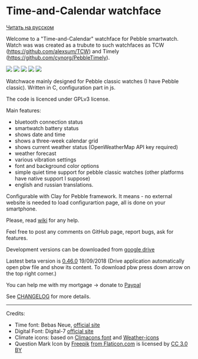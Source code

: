 # Time-and-Calendar watchface
[Читать на русском](https://github.com/UnnamedHero/pebble-watchface-time-and-calendar/blob/master/README_RU.md)

Welcome to a "Time-and-Calendar" watchface for Pebble smartwatch. Watch was was created as a trubute to such watchfaces as TCW (https://github.com/alexsum/TCW) and Timely (https://github.com/cynorg/PebbleTimely). 

![][screen1]
![][screen2]
![][screen3]
![][screen4]
![][screen5]

[screen1]: https://github.com/UnnamedHero/pebble-watchface-time-and-calendar/raw/gh-pages/screenshots/pebble_screenshot_2017-09-24_00-46-40.png

[screen2]: https://github.com/UnnamedHero/pebble-watchface-time-and-calendar/raw/gh-pages/screenshots/pebble_screenshot_2017-09-24_00-55-22.png

[screen3]: https://github.com/UnnamedHero/pebble-watchface-time-and-calendar/raw/gh-pages/screenshots/pebble_screenshot_2017-09-24_00-55-32.png

[screen4]: https://github.com/UnnamedHero/pebble-watchface-time-and-calendar/raw/gh-pages/screenshots/screenshot_20170923-121932.png

[screen5]: https://github.com/UnnamedHero/pebble-watchface-time-and-calendar/blob/gh-pages/screenshots/screenshot_20170923-121938.png


Watchwace mainly designed for Pebble classic watches (I have Pebble classic). Written in C, configuration part in js.

The code is licenced under GPLv3 license. 

Main features:
- bluetooth connection status
- smartwatch battery status
- shows date and time
- shows a three-week calendar grid
- shows current weather status (OpenWeatherMap API key required)
- weather forecast
- various vibration settings
- font and background color options
- simple quiet time support for pebble classic watches (other platforms have native support I suppose)
- english and russian translations.

Configurable with Clay for Pebble framework. It means - no external website is needed to load configurartion page, all is done on your smartphone.

Please, read [wiki](https://github.com/UnnamedHero/pebble-watchface-time-and-calendar/wiki) for any help.

Feel free to post any comments on GitHub page, report bugs, ask for features.

Development versions can be downloaded from [google drive](https://drive.google.com/open?id=0B9g5sjcPqSJfRXpMUFE3Y2c1RGs)

Lastest beta version is [0.46.0](https://drive.google.com/open?id=1p0Y_BbVcsSCHyTZ2DFGzp7AqwSAY4MOP) 19/09/2018 (Drive application automatically open pbw file and show its content. To download pbw press down arrow on the top right corner.)

You can help me with my mortgage -> donate to [Paypal](https://www.paypal.me/eugenemikhaylov)

See [CHANGELOG](https://github.com/UnnamedHero/pebble-watchface-time-and-calendar/blob/master/CHANGELOG.md) for more details.

---

Credits:
- Time font: Bebas Neue, [official site](http://www.fontfabric.com/bebas-neue/)
- Digital Font: Digital-7 [official site](http://www.styleseven.com/php/get_product.php?product=Digital-7)
- Climate icons: based on [Climacons font](https://github.com/christiannaths/Climacons-Font) and [Weather-icons](https://github.com/erikflowers/weather-icons)
- Question Mark Icon by [Freepik](http://www.freepik.com) [from Flaticon.com](https://www.flaticon.com/) is licensed by [CC 3.0 BY](http://creativecommons.org/licenses/by/3.0/)